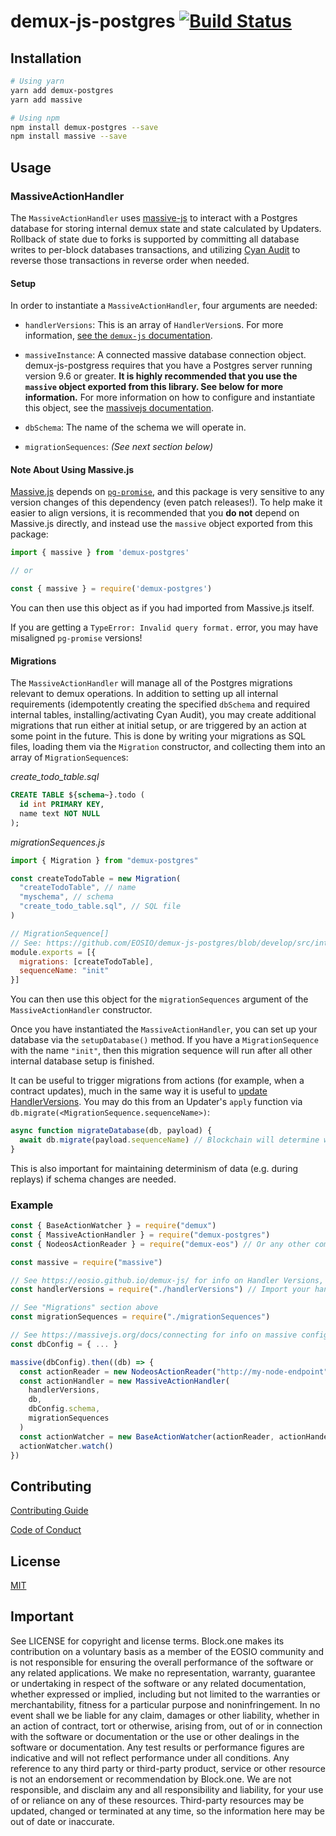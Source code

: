 # demux-js-postgres [![Build Status](https://travis-ci.org/EOSIO/demux-js-postgres.svg?branch=develop)](https://travis-ci.org/EOSIO/demux-js-postgres)

## Installation

```bash
# Using yarn
yarn add demux-postgres
yarn add massive

# Using npm
npm install demux-postgres --save
npm install massive --save
```

## Usage

### MassiveActionHandler

The `MassiveActionHandler` uses [massive-js](https://gitlab.com/dmfay/massive-js) to interact with a Postgres database for storing internal demux state and state calculated by Updaters. Rollback of state due to forks is supported by committing all database writes to per-block databases transactions, and utilizing [Cyan Audit](https://bitbucket.org/neadwerx/cyanaudit/overview) to reverse those transactions in reverse order when needed.

#### Setup

In order to instantiate a `MassiveActionHandler`, four arguments are needed:

- `handlerVersions`: This is an array of `HandlerVersion`s. For more information, [see the `demux-js` documentation](https://eosio.github.io/demux-js/classes/abstractactionhandler.html#applyupdaters). 

- `massiveInstance`: A connected massive database connection object. demux-js-postgress requires that you have a Postgres server running version 9.6 or greater. **It is highly recommended that you use the `massive` object exported from this library. See below for more information.** For more information on how to configure and instantiate this object, see the [massivejs documentation](https://massivejs.org/docs/connecting).

- `dbSchema`: The name of the schema we will operate in.

- `migrationSequences`: *(See next section below)*

#### Note About Using Massive.js

[Massive.js](https://gitlab.com/dmfay/massive-js) depends on [`pg-promise`](https://github.com/vitaly-t/pg-promise), and this package is very sensitive to any version changes of this dependency (even patch releases!). To help make it easier to align versions, it is recommended that you **do not** depend on Massive.js directly, and instead use the `massive` object exported from this package:

```typescript
import { massive } from 'demux-postgres'

// or

const { massive } = require('demux-postgres')
```

You can then use this object as if you had imported from Massive.js itself.

If you are getting a `TypeError: Invalid query format.` error, you may have misaligned `pg-promise` versions!


#### Migrations

The `MassiveActionHandler` will manage all of the Postgres migrations relevant to demux operations. In addition to setting up all internal requirements (idempotently creating the specified `dbSchema` and required internal tables, installing/activating Cyan Audit), you may create additional migrations that run either at initial setup, or are triggered by an action at some point in the future. This is done by writing your migrations as SQL files, loading them via the `Migration` constructor, and collecting them into an array of `MigrationSequence`s:

*create_todo_table.sql*
```sql
CREATE TABLE ${schema~}.todo (
  id int PRIMARY KEY,
  name text NOT NULL
);
```

*migrationSequences.js*
```javascript
import { Migration } from "demux-postgres"

const createTodoTable = new Migration(
  "createTodoTable", // name
  "myschema", // schema
  "create_todo_table.sql", // SQL file
)

// MigrationSequence[]
// See: https://github.com/EOSIO/demux-js-postgres/blob/develop/src/interfaces.ts
module.exports = [{
  migrations: [createTodoTable],
  sequenceName: "init"
}]
```

You can then use this object for the `migrationSequences` argument of the `MassiveActionHandler` constructor.

Once you have instantiated the `MassiveActionHandler`, you can set up your database via the `setupDatabase()` method. If you have a `MigrationSequence` with the name `"init"`, then this migration sequence will run after all other internal database setup is finished.

It can be useful to trigger migrations from actions (for example, when a contract updates), much in the same way it is useful to [update HandlerVersions](https://eosio.github.io/demux-js/classes/abstractactionhandler.html#applyupdaters). You may do this from an Updater's `apply` function via `db.migrate(<MigrationSequence.sequenceName>)`:

```javascript
async function migrateDatabase(db, payload) {
  await db.migrate(payload.sequenceName) // Blockchain will determine when and what migrations will run
}
```

This is also important for maintaining determinism of data (e.g. during replays) if schema changes are needed.

### Example

```javascript
const { BaseActionWatcher } = require("demux")
const { MassiveActionHandler } = require("demux-postgres")
const { NodeosActionReader } = require("demux-eos") // Or any other compatible Action Reader

const massive = require("massive")

// See https://eosio.github.io/demux-js/ for info on Handler Versions, Updaters, and Effects
const handlerVersions = require("./handlerVersions") // Import your handler versions

// See "Migrations" section above
const migrationSequences = require("./migrationSequences")

// See https://massivejs.org/docs/connecting for info on massive configuration
const dbConfig = { ... }

massive(dbConfig).then((db) => {
  const actionReader = new NodeosActionReader("http://my-node-endpoint", 0)
  const actionHandler = new MassiveActionHandler(
    handlerVersions,
    db,
    dbConfig.schema,
    migrationSequences
  )
  const actionWatcher = new BaseActionWatcher(actionReader, actionHander, 500)
  actionWatcher.watch()
})
```

## Contributing

[Contributing Guide](./CONTRIBUTING.md)

[Code of Conduct](./CONTRIBUTING.md#conduct)

## License

[MIT](./LICENSE)

## Important

See LICENSE for copyright and license terms.  Block.one makes its contribution on a voluntary basis as a member of the EOSIO community and is not responsible for ensuring the overall performance of the software or any related applications.  We make no representation, warranty, guarantee or undertaking in respect of the software or any related documentation, whether expressed or implied, including but not limited to the warranties or merchantability, fitness for a particular purpose and noninfringement. In no event shall we be liable for any claim, damages or other liability, whether in an action of contract, tort or otherwise, arising from, out of or in connection with the software or documentation or the use or other dealings in the software or documentation.  Any test results or performance figures are indicative and will not reflect performance under all conditions.  Any reference to any third party or third-party product, service or other resource is not an endorsement or recommendation by Block.one.  We are not responsible, and disclaim any and all responsibility and liability, for your use of or reliance on any of these resources. Third-party resources may be updated, changed or terminated at any time, so the information here may be out of date or inaccurate.
